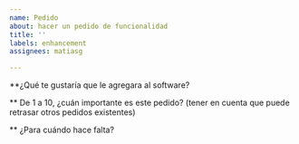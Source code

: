 ```yaml
---
name: Pedido
about: hacer un pedido de funcionalidad
title: ''
labels: enhancement
assignees: matiasg

---
```


**¿Qué te gustaría que le agregara al software?

** De 1 a 10, ¿cuán importante es este pedido?
(tener en cuenta que puede retrasar otros pedidos existentes)

** ¿Para cuándo hace falta?
